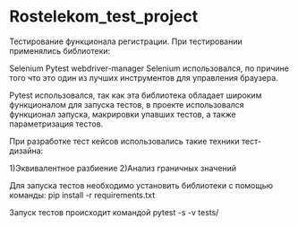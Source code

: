 # Rostelekom_test_project

Тестирование функционала регистрации. При тестировании применялись библиотеки:

Selenium Pytest webdriver-manager Selenium использовался, по причине того что это один из лучших инструментов для управления браузера.

Pytest использовался, так как эта библиотека обладает широким функционалом для запуска тестов, в проекте использовался функционал запуска, макрировки упавших тестов, а также параметризация тестов.

При разработке тест кейсов использовались такие техники тест-дизайна:

1)Эквивалентное разбиение
2)Анализ граничных значений

Для запуска тестов необходимо установить библиотеки с помощью команды: pip install -r requirements.txt

Запуск тестов происходит командой pytest -s -v tests/
